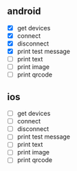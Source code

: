 ## android     
- [x] get devices    
- [x] connect    
- [x] disconnect     
- [x] print test message  
- [ ] print text    
- [ ] print image          
- [ ] print qrcode       

## ios       
- [ ] get devices    
- [ ] connect    
- [ ] disconnect     
- [ ] print test message  
- [ ] print text    
- [ ] print image          
- [ ] print qrcode   

